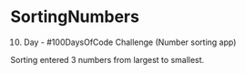 # SortingNumbers
10. Day - #100DaysOfCode Challenge (Number sorting app)

Sorting entered 3 numbers from largest to smallest.

